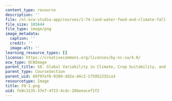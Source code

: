 ```yaml
---
content_type: resource
description: ''
file: /ol-ocw-studio-app/courses/1-74-land-water-food-and-climate-fall-2020/fe8c313537e74f234cdc28beeacef1f2_F9-1.png
file_size: 101644
file_type: image/png
image_metadata:
  caption: ''
  credit: ''
  image-alt: ''
learning_resource_types: []
license: https://creativecommons.org/licenses/by-nc-sa/4.0/
ocw_type: OCWImage
parent_title: S8. Global Variability in Climate, Crop Suitability, and Crop Yield
parent_type: CourseSection
parent_uid: 69f97ef6-9389-dd2a-d4c2-175952232ca3
resourcetype: Image
title: F9-1.png
uid: fe8c3135-37e7-4f23-4cdc-28beeacef1f2
---
```

